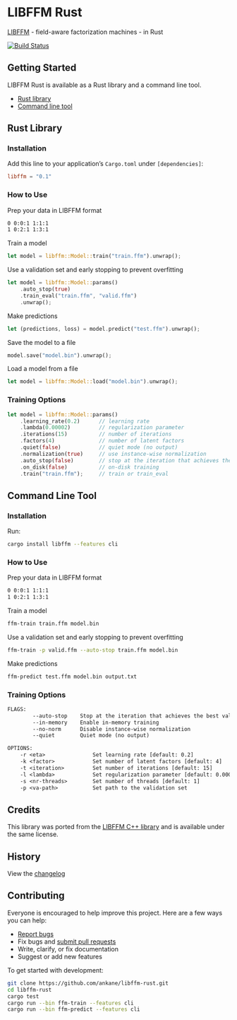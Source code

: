 # LIBFFM Rust

[LIBFFM](https://github.com/ycjuan/libffm) - field-aware factorization machines - in Rust

[![Build Status](https://github.com/ankane/libffm-rust/actions/workflows/build.yml/badge.svg)](https://github.com/ankane/libffm-rust/actions)

## Getting Started

LIBFFM Rust is available as a Rust library and a command line tool.

- [Rust library](#rust-library)
- [Command line tool](#command-line-tool)

## Rust Library

### Installation

Add this line to your application’s `Cargo.toml` under `[dependencies]`:

```toml
libffm = "0.1"
```

### How to Use

Prep your data in LIBFFM format

```txt
0 0:0:1 1:1:1
1 0:2:1 1:3:1
```

Train a model

```rust
let model = libffm::Model::train("train.ffm").unwrap();
```

Use a validation set and early stopping to prevent overfitting

```rust
let model = libffm::Model::params()
    .auto_stop(true)
    .train_eval("train.ffm", "valid.ffm")
    .unwrap();
```

Make predictions

```rust
let (predictions, loss) = model.predict("test.ffm").unwrap();
```

Save the model to a file

```rust
model.save("model.bin").unwrap();
```

Load a model from a file

```rust
let model = libffm::Model::load("model.bin").unwrap();
```

### Training Options

```rust
let model = libffm::Model::params()
    .learning_rate(0.2)      // learning rate
    .lambda(0.00002)         // regularization parameter
    .iterations(15)          // number of iterations
    .factors(4)              // number of latent factors
    .quiet(false)            // quiet mode (no output)
    .normalization(true)     // use instance-wise normalization
    .auto_stop(false)        // stop at the iteration that achieves the best validation loss
    .on_disk(false)          // on-disk training
    .train("train.ffm");     // train or train_eval
```

## Command Line Tool

### Installation

Run:

```sh
cargo install libffm --features cli
```

### How to Use

Prep your data in LIBFFM format

```txt
0 0:0:1 1:1:1
1 0:2:1 1:3:1
```

Train a model

```sh
ffm-train train.ffm model.bin
```

Use a validation set and early stopping to prevent overfitting

```sh
ffm-train -p valid.ffm --auto-stop train.ffm model.bin
```

Make predictions

```sh
ffm-predict test.ffm model.bin output.txt
```

### Training Options

```txt
FLAGS:
        --auto-stop    Stop at the iteration that achieves the best validation loss (must be used with -p)
        --in-memory    Enable in-memory training
        --no-norm      Disable instance-wise normalization
        --quiet        Quiet mode (no output)

OPTIONS:
    -r <eta>               Set learning rate [default: 0.2]
    -k <factor>            Set number of latent factors [default: 4]
    -t <iteration>         Set number of iterations [default: 15]
    -l <lambda>            Set regularization parameter [default: 0.00002]
    -s <nr-threads>        Set number of threads [default: 1]
    -p <va-path>           Set path to the validation set
```

## Credits

This library was ported from the [LIBFFM C++ library](https://github.com/ycjuan/libffm) and is available under the same license.

## History

View the [changelog](https://github.com/ankane/libffm-rust/blob/master/CHANGELOG.md)

## Contributing

Everyone is encouraged to help improve this project. Here are a few ways you can help:

- [Report bugs](https://github.com/ankane/libffm-rust/issues)
- Fix bugs and [submit pull requests](https://github.com/ankane/libffm-rust/pulls)
- Write, clarify, or fix documentation
- Suggest or add new features

To get started with development:

```sh
git clone https://github.com/ankane/libffm-rust.git
cd libffm-rust
cargo test
cargo run --bin ffm-train --features cli
cargo run --bin ffm-predict --features cli
```
